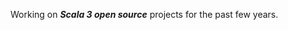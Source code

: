 Working on ***Scala 3 open source*** projects for the past few years.

<!-- Top Github commit number: ***13,820*** -->

<!-- ![Stats](https://github-readme-stats.vercel.app/api?username=objektwerks&show_icons=true&hide_border=true) -->
